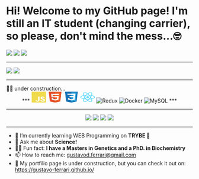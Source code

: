 <h1>Hi! Welcome to my GitHub page! I'm still an IT student (changing carrier), so please, don't mind the mess...🤓</h1>
<div>
  <img src="https://img.shields.io/badge/AMD-Ryzen_5_3600-ED1C24?style=for-the-badge&logo=amd&logoColor=white" />
  <img src="https://img.shields.io/badge/AMD-Radeon_RX_570X-ED1C24?style=for-the-badge&logo=amd&logoColor=white" />
  <img src="https://img.shields.io/badge/Counter_Strike-000000?style=for-the-badge&logo=counter-strike&logoColor=white" />
</div>
<hr/>
<div>
<img height="180em" src="https://github-readme-stats.vercel.app/api?username=gustavo-ferrari&show_icons=true&theme=chartreuse-dark" />
<img height="180em" src="https://github-readme-stats.vercel.app/api/top-langs/?username=gustavo-ferrari&layout=compact&theme=chartreuse-dark" />
</div>
<hr/>
👷‍♂️ under construction...
<div align="center">
  ***
  <img alt="Js" height="30" width="40" src="https://raw.githubusercontent.com/devicons/devicon/master/icons/javascript/javascript-plain.svg">
  <img alt="HTML" height="30" width="40" src="https://raw.githubusercontent.com/devicons/devicon/master/icons/html5/html5-original.svg">
  <img alt="CSS" height="30" width="40" src="https://raw.githubusercontent.com/devicons/devicon/master/icons/css3/css3-original.svg">
  <img alt="React" height="30" width="40" src="https://raw.githubusercontent.com/devicons/devicon/master/icons/react/react-original.svg">    
  <img alt="Redux" height="30" width="40" src="https://cdn.jsdelivr.net/gh/devicons/devicon/icons/redux/redux-original.svg" />
  <img alt="Docker" height="30" width="40" src="https://cdn.jsdelivr.net/gh/devicons/devicon/icons/docker/docker-original-wordmark.svg" />
  <img alt="MySQL" height="30" width="40" src="https://cdn.jsdelivr.net/gh/devicons/devicon/icons/mysql/mysql-original.svg" />
  ***
</div>
<hr/>
<div align="center">
  <a href = "mailto:gustavod.ferrari@gmail.com"><img height="30" src="https://img.shields.io/badge/-Gmail-FF0000?style=for-the-badge&logo=gmail&logoColor=white" target="_blank"></a>
  <a href="https://www.linkedin.com/in/gustavo-ferrari-aa243293/" target="_blank"><img height="30" src="https://img.shields.io/badge/-LinkedIn-%230077B5?style=for-the-badge&logo=linkedin&logoColor=white" target="_blank"></a>
   <a href="http://lattes.cnpq.br/7362943609069381/" target="_blank"><img height="30" src="https://img.shields.io/badge/Lattes-blue?style=for-the-badge" target="_blank"></a>
   <a href="https://steamcommunity.com/profiles/76561197995522530/" target="_blank"><img height="30" src="https://img.shields.io/badge/Steam-000000?style=for-the-badge&logo=steam&logoColor=white" /></a>
</div>
<hr/>

- 🌱 I’m currently learning WEB Programming on <strong>TRYBE 🚀</strong>
- 💬 Ask me about <strong>Science!</strong>
- 👨‍🔬 Fun fact: <strong>I have a Masters in Genetics and a PhD. in Biochemistry </strong>
- 📫 How to reach me: gustavod.ferrari@gmail.com
- 📄 My portfilio page is under construction, but you can check it out on: https://gustavo-ferrari.github.io/
